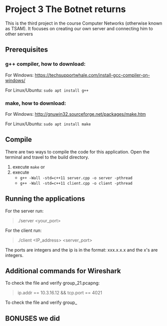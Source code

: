 # Project 3 The Botnet returns

This is the third project in the course Computer Networks (otherwise known as TSAM).
It focuses on creating our own server and connecting him to other servers

## Prerequisites
### **g++ compiler**, how to download:

For Windows: https://techsupportwhale.com/install-gcc-compiler-on-windows/

For Linux/Ubuntu:   `sudo apt install g++`

### **make**, how to download:
For Windows: http://gnuwin32.sourceforge.net/packages/make.htm

For Linux/Ubuntu:
`sudo apt install make`


## Compile
There are two ways to compile the code for this application. Open the terminal and travel to the build directory.

1. execute `make` or
2. execute
    * `g++ -Wall -std=c++11 server.cpp -o server -pthread`
    * `g++ -Wall -std=c++11 client.cpp -o client -pthread`
## Running the applications
For the server run:
> ./server <your_port>

For the client run:
> ./client <IP_address> <server_port>

The ports are integers and the ip is in the format: xxx.x.x.x and the x's are integers.

## Additional commands for Wireshark
To check the file and verify group_21.pcapng:
> ip.addr == 10.3.16.12 && tcp.port == 4021

To check the file and verify group_ 

## BONUSES we did